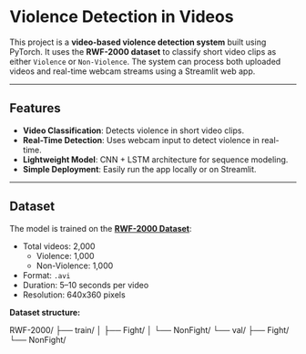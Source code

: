 # Violence Detection in Videos

This project is a **video-based violence detection system** built using PyTorch. It uses the **RWF-2000 dataset** to classify short video clips as either `Violence` or `Non-Violence`. The system can process both uploaded videos and real-time webcam streams using a Streamlit web app.

---

## Features

- **Video Classification**: Detects violence in short video clips.
- **Real-Time Detection**: Uses webcam input to detect violence in real-time.
- **Lightweight Model**: CNN + LSTM architecture for sequence modeling.
- **Simple Deployment**: Easily run the app locally or on Streamlit.

---

## Dataset

The model is trained on the **[RWF-2000 Dataset](https://huggingface.co/datasets/DanJoshua/RWF-2000)**:

- Total videos: 2,000  
  - Violence: 1,000  
  - Non-Violence: 1,000  
- Format: `.avi`  
- Duration: 5–10 seconds per video  
- Resolution: 640x360 pixels  

**Dataset structure:**

RWF-2000/
├── train/
│ ├── Fight/
│ └── NonFight/
└── val/
  ├── Fight/
  └── NonFight/



